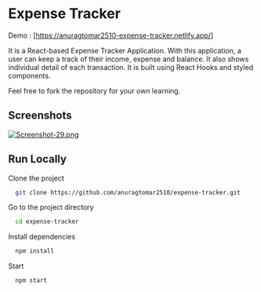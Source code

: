 
# Expense Tracker

Demo : [https://anuragtomar2510-expense-tracker.netlify.app/]

It is a React-based Expense Tracker Application. With this application, a user can keep a track of their income, expense and balance. It also shows individual detail of each transaction. It is built using React Hooks and styled components.

Feel free to fork the repository for your own learning.



## Screenshots

[![Screenshot-29.png](https://i.postimg.cc/tgMTPXWP/Screenshot-29.png)](https://postimg.cc/zLT8YYdX)

  
  
  
## Run Locally

Clone the project

```bash
  git clone https://github.com/anuragtomar2510/expense-tracker.git
```

Go to the project directory

```bash
  cd expense-tracker
```

Install dependencies

```bash
  npm install
```

Start 

```bash
  npm start
```

  
